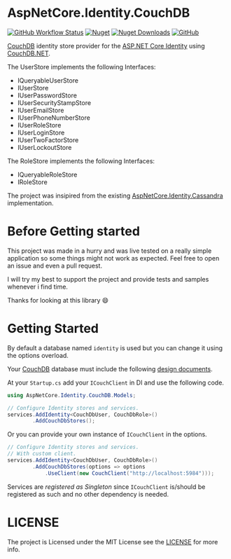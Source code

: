 # AspNetCore.Identity.CouchDB

[![GitHub Workflow Status](https://github.com/panoukos41/couchdb-identity/actions/workflows/ci-build.yaml/badge.svg)](https://github.com/panoukos41/couchdb-identity/actions)
[![Nuget](https://img.shields.io/nuget/v/AspNetCore.Identity.CouchDB)](https://www.nuget.org/packages/AspNetCore.Identity.CouchDB/)
[![Nuget Downloads](https://img.shields.io/nuget/dt/AspNetCore.Identity.CouchDB)](https://www.nuget.org/packages/AspNetCore.Identity.CouchDB/)
[![GitHub](https://img.shields.io/github/license/panoukos41/couchdb-identity)](https://github.com/panoukos41/couchdb-identity/blob/main/LICENSE.md)

    

[CouchDB](https://couchdb.apache.org/) identity store provider for the [ASP.NET Core Identity](https://github.com/dotnet/aspnetcore/tree/main/src/Identity) using [CouchDB.NET](https://github.com/matteobortolazzo/couchdb-net).

The UserStore implements the following Interfaces:
- IQueryableUserStore
- IUserStore
- IUserPasswordStore
- IUserSecurityStampStore
- IUserEmailStore
- IUserPhoneNumberStore
- IUserRoleStore
- IUserLoginStore
- IUserTwoFactorStore
- IUserLockoutStore

The RoleStore implements the following Interfaces:
- IQueryableRoleStore
- IRoleStore

The project was insipired from the existing [AspNetCore.Identity.Cassandra](https://github.com/lkubis/AspNetCore.Identity.Cassandra) implementation.

# Before Getting started
This project was made in a hurry and was live tested on a really simple application so some things might not work as expected. Feel free to open an issue and even a pull request.

I will try my best to support the project and provide tests and samples whenever i find time.

Thanks for looking at this library 😄

# Getting Started

By default a database named `identity` is used but you can change it using the options overload.

Your [CouchDB](https://couchdb.apache.org/) database must include the following [design documents](ddocs/).

At your `Startup.cs` add your `ICouchClient` in DI and use the following code.
```csharp
using AspNetCore.Identity.CouchDB.Models;

// Configure Identity stores and services.
services.AddIdentity<CouchDbUser, CouchDbRole>()
        .AddCouchDbStores();
```

Or you can provide your own instance of `ICouchClient` in the options.
```csharp
// Configure Identity stores and services.
// With custom client.
services.AddIdentity<CouchDbUser, CouchDbRole>()
        .AddCouchDbStores(options => options
            .UseClient(new CouchClient("http://localhost:5984")));
```

Services are *registered as Singleton* since `ICouchClient` is/should be registered as such and no other dependency is needed.

# LICENSE
The project is Licensed under the MIT License see the [LICENSE](LICENSE.md) for more info.